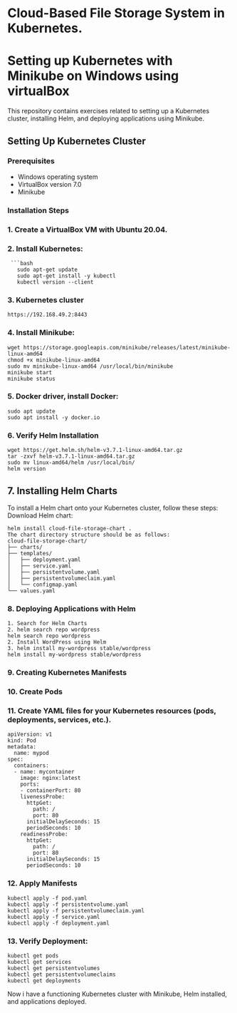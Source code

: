 # Cloud-Based File Storage System in Kubernetes.
# Setting up Kubernetes with Minikube on Windows using virtualBox

This repository contains exercises related to setting up a Kubernetes cluster, installing Helm, and deploying applications using Minikube.

## Setting Up Kubernetes Cluster

### Prerequisites

- Windows operating system
- VirtualBox version 7.0
- Minikube

### Installation Steps

### 1. Create a VirtualBox VM with Ubuntu 20.04.
### 2. Install Kubernetes:
```
 ```bash
   sudo apt-get update
   sudo apt-get install -y kubectl
   kubectl version --client
```
### 3. Kubernetes cluster
```
https://192.168.49.2:8443
  ```
### 4. Install Minikube:
```
wget https://storage.googleapis.com/minikube/releases/latest/minikube-linux-amd64
chmod +x minikube-linux-amd64
sudo mv minikube-linux-amd64 /usr/local/bin/minikube
minikube start
minikube status
```
### 5. Docker driver, install Docker:
```
sudo apt update
sudo apt install -y docker.io
```
### 6. Verify Helm Installation
```
wget https://get.helm.sh/helm-v3.7.1-linux-amd64.tar.gz
tar -zxvf helm-v3.7.1-linux-amd64.tar.gz
sudo mv linux-amd64/helm /usr/local/bin/
helm version
```
## 7. Installing Helm Charts
To install a Helm chart onto your Kubernetes cluster, follow these steps:
Download Helm chart:
```
helm install cloud-file-storage-chart .
The chart directory structure should be as follows:
cloud-file-storage-chart/
├── charts/
├── templates/
│   ├── deployment.yaml
│   ├── service.yaml
│   ├── persistentvolume.yaml
│   ├── persistentvolumeclaim.yaml
│   └── configmap.yaml
└── values.yaml
```

### 8. Deploying Applications with Helm
```
1. Search for Helm Charts
2. helm search repo wordpress
helm search repo wordpress
2. Install WordPress using Helm
3. helm install my-wordpress stable/wordpress
helm install my-wordpress stable/wordpress
```
### 9. Creating Kubernetes Manifests
### 10. Create Pods
### 11. Create YAML files for your Kubernetes resources (pods, deployments, services, etc.).
```
apiVersion: v1
kind: Pod
metadata:
  name: mypod
spec:
  containers:
  - name: mycontainer
    image: nginx:latest
    ports:
    - containerPort: 80
    livenessProbe:
      httpGet:
        path: /
        port: 80
      initialDelaySeconds: 15
      periodSeconds: 10
    readinessProbe:
      httpGet:
        path: /
        port: 80
      initialDelaySeconds: 15
      periodSeconds: 10
```
### 12. Apply Manifests
```
kubectl apply -f pod.yaml
kubectl apply -f persistentvolume.yaml
kubectl apply -f persistentvolumeclaim.yaml
kubectl apply -f service.yaml
kubectl apply -f deployment.yaml
```
### 13. Verify Deployment:
```
kubectl get pods
kubectl get services
kubectl get persistentvolumes
kubectl get persistentvolumeclaims
kubectl get deployments
```
Now i have a functioning Kubernetes cluster with Minikube, Helm installed, and applications deployed.
